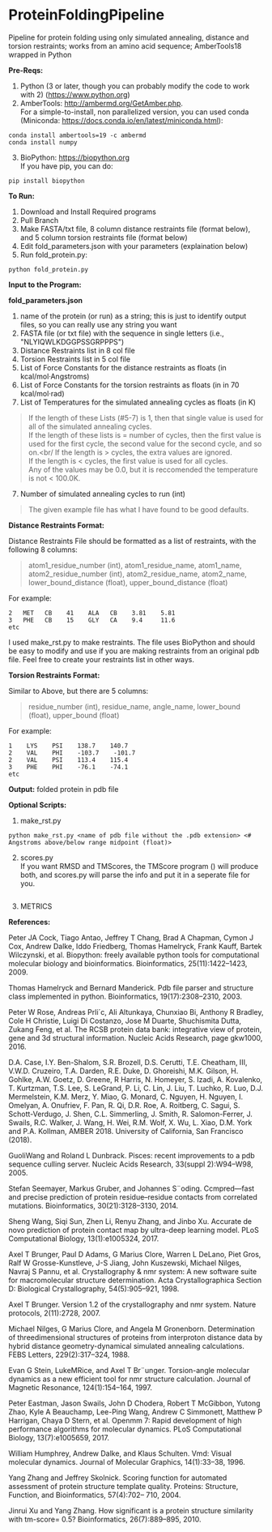 # ProteinFoldingPipeline
Pipeline for protein folding using only simulated annealing, distance and torsion restraints; works from an amino acid sequence; AmberTools18 wrapped in Python

**Pre-Reqs:**
1. Python (3 or later, though you can probably modify the code to work with 2) (https://www.python.org)
2. AmberTools: http://ambermd.org/GetAmber.php. <br/>
For a simple-to-install, non parallelized version, you can used conda (Miniconda: https://docs.conda.io/en/latest/miniconda.html):
```
conda install ambertools=19 -c ambermd
conda install numpy
```

3. BioPython: https://biopython.org <br/>
If you have pip, you can do:
```
pip install biopython
```

**To Run:**
1. Download and Install Required programs
2. Pull Branch
3. Make FASTA/txt file, 8 column distance restraints file (format below), and 5 column torsion restraints file (format below)
4. Edit fold_parameters.json with your parameters (explaination below)
5. Run fold_protein.py:
```
python fold_protein.py
```

**Input to the Program:**

**fold_parameters.json**
1. name of the protein (or run) as a string; this is just to identify output files, so you can really use any string you want
2. FASTA file (or txt file) with the sequence in single letters (i.e., "NLYIQWLKDGGPSSGRPPPS")
3. Distance Restraints list in 8 col file
4. Torsion Restraints list in 5 col file
5. List of Force Constants for the distance restraints as floats (in kcal/mol·Angstroms)
6. List of Force Constants for the torsion restraints as floats (in in 70 kcal/mol·rad)
7. List of Temperatures for the simulated annealing cycles as floats (in K)

>If the length of these Lists (#5-7) is 1, then that single value is used for all of the simulated annealing cycles.<br/>
>If the length of these lists is = number of cycles, then the first value is used for the first cycle, the second value for the second cycle, and so on.<br/
>If the length is > cycles, the extra values are ignored.<br/>
>If the length is < cycles, the first value is used for all cycles.<br/>
>Any of the values may be 0.0, but it is reccomended the temperature is not < 100.0K.<br/>

7. Number of simulated annealing cycles to run (int)

>The given example file has what I have found to be good defaults.

**Distance Restraints Format:**

Distance Restraints File should be formatted as a list of restraints, with the following 8 columns:

>atom1_residue_number (int), atom1_residue_name, atom1_name, atom2_residue_number (int), atom2_residue_name, atom2_name, lower_bound_distance (float), upper_bound_distance (float)

For example:

    2   MET   CB    41    ALA   CB    3.81    5.81
    3   PHE   CB    15    GLY   CA    9.4     11.6
    etc

I used make_rst.py to make restraints. The file uses BioPython and should be easy to modify and use if you are making restraints from an original pdb file. Feel free to create your restraints list in other ways.

**Torsion Restraints Format:**

Similar to Above, but there are 5 columns:

>residue_number (int), residue_name, angle_name, lower_bound (float), upper_bound (float)

For example:
```
1    LYS    PSI    138.7    140.7
2    VAL    PHI    -103.7    -101.7
2    VAL    PSI    113.4    115.4
3    PHE    PHI    -76.1    -74.1
etc
```

**Output:** folded protein in pdb file

**Optional Scripts:**
1. make_rst.py
```
python make_rst.py <name of pdb file without the .pdb extension> <# Angstroms above/below range midpoint (float)>
```
2. scores.py <br/>
If you want RMSD and TMScores, the TMScore program () will produce both, and scores.py will parse the info and put it in a seperate file for you.
```
```
3. METRICS

**References:**

Peter JA Cock, Tiago Antao, Jeffrey T Chang, Brad A Chapman, Cymon J Cox, Andrew
Dalke, Iddo Friedberg, Thomas Hamelryck, Frank Kauff, Bartek Wilczynski, et al. Biopython:
freely available python tools for computational molecular biology and bioinformatics.
Bioinformatics, 25(11):1422–1423, 2009.

Thomas Hamelryck and Bernard Manderick. Pdb file parser and structure class implemented
in python. Bioinformatics, 19(17):2308–2310, 2003.

Peter W Rose, Andreas Prli´c, Ali Altunkaya, Chunxiao Bi, Anthony R Bradley, Cole H
Christie, Luigi Di Costanzo, Jose M Duarte, Shuchismita Dutta, Zukang Feng, et al. The
RCSB protein data bank: integrative view of protein, gene and 3d structural information.
Nucleic Acids Research, page gkw1000, 2016.

D.A. Case, I.Y. Ben-Shalom, S.R. Brozell, D.S. Cerutti, T.E. Cheatham, III, V.W.D. Cruzeiro, T.A. Darden, R.E. Duke, D. Ghoreishi, M.K. Gilson, H. Gohlke, A.W. Goetz, D. Greene, R Harris, N. Homeyer, S. Izadi, A. Kovalenko, T. Kurtzman, T.S. Lee, S. LeGrand, P. Li, C. Lin, J. Liu, T. Luchko, R. Luo, D.J. Mermelstein, K.M. Merz, Y. Miao, G. Monard, C. Nguyen, H. Nguyen, I. Omelyan, A. Onufriev, F. Pan, R. Qi, D.R. Roe, A. Roitberg, C. Sagui, S. Schott-Verdugo, J. Shen, C.L. Simmerling, J. Smith, R. Salomon-Ferrer, J. Swails, R.C. Walker, J. Wang, H. Wei, R.M. Wolf, X. Wu, L. Xiao, D.M. York and P.A. Kollman, AMBER 2018. University of California, San Francisco (2018).

GuoliWang and Roland L Dunbrack. Pisces: recent improvements to a pdb sequence culling
server. Nucleic Acids Research, 33(suppl 2):W94–W98, 2005.

Stefan Seemayer, Markus Gruber, and Johannes S¨oding. Ccmpred—fast and precise prediction
of protein residue–residue contacts from correlated mutations. Bioinformatics,
30(21):3128–3130, 2014.

Sheng Wang, Siqi Sun, Zhen Li, Renyu Zhang, and Jinbo Xu. Accurate de novo prediction
of protein contact map by ultra-deep learning model. PLoS Computational Biology,
13(1):e1005324, 2017.

Axel T Brunger, Paul D Adams, G Marius Clore, Warren L DeLano, Piet Gros, Ralf W
Grosse-Kunstleve, J-S Jiang, John Kuszewski, Michael Nilges, Navraj S Pannu, et al. Crystallography
& nmr system: A new software suite for macromolecular structure determination.
Acta Crystallographica Section D: Biological Crystallography, 54(5):905–921, 1998.

Axel T Brunger. Version 1.2 of the crystallography and nmr system. Nature protocols,
2(11):2728, 2007.

Michael Nilges, G Marius Clore, and Angela M Gronenborn. Determination of threedimensional
structures of proteins from interproton distance data by hybrid distance
geometry-dynamical simulated annealing calculations. FEBS Letters, 229(2):317–324, 1988.

Evan G Stein, LukeMRice, and Axel T Br¨unger. Torsion-angle molecular dynamics as a new
efficient tool for nmr structure calculation. Journal of Magnetic Resonance, 124(1):154–164,
1997.

Peter Eastman, Jason Swails, John D Chodera, Robert T McGibbon, Yutong Zhao, Kyle A
Beauchamp, Lee-Ping Wang, Andrew C Simmonett, Matthew P Harrigan, Chaya D Stern,
et al. Openmm 7: Rapid development of high performance algorithms for molecular dynamics.
PLoS Computational Biology, 13(7):e1005659, 2017.

William Humphrey, Andrew Dalke, and Klaus Schulten. Vmd: Visual molecular dynamics.
Journal of Molecular Graphics, 14(1):33–38, 1996.

Yang Zhang and Jeffrey Skolnick. Scoring function for automated assessment of protein
structure template quality. Proteins: Structure, Function, and Bioinformatics, 57(4):702–
710, 2004.

Jinrui Xu and Yang Zhang. How significant is a protein structure similarity with tm-score=
0.5? Bioinformatics, 26(7):889–895, 2010.
